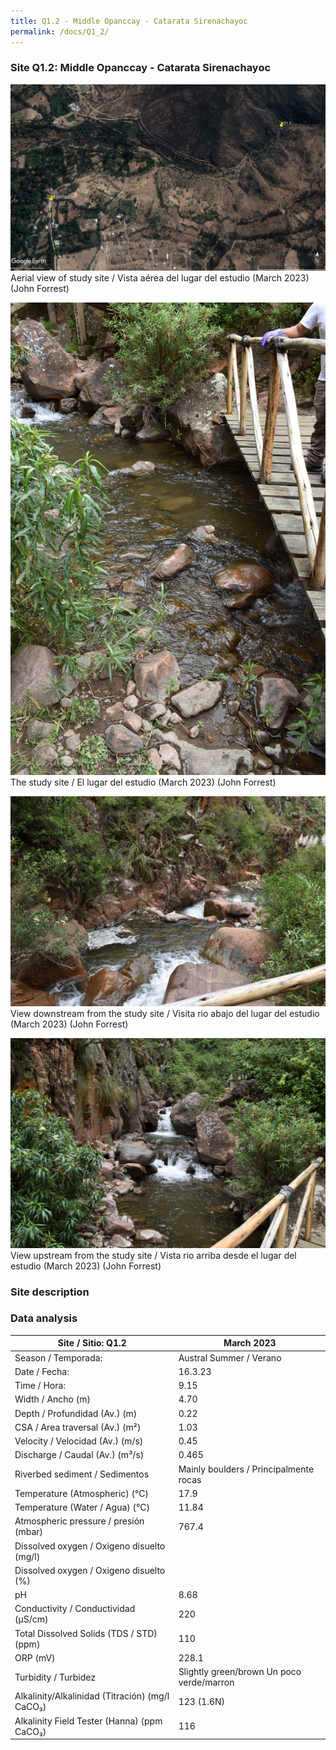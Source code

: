 ```yaml
---
title: Q1.2 - Middle Opanccay - Catarata Sirenachayoc
permalink: /docs/Q1_2/
---
```



### Site Q1.2: Middle Opanccay - Catarata Sirenachayoc

![Q1.2](/assets/sites/Q1.2.jpg)
Aerial view of study site / Vista aérea del lugar del estudio (March 2023) (John Forrest)


![Q1.2site](/assets/sites/Q1.2site.jpg)
The study site / El lugar del estudio (March 2023) (John Forrest)


![Q1.2downstream](/assets/sites/Q1.2downstream.jpg)
View downstream from the study site / Visita rio abajo del lugar del estudio (March 2023) (John Forrest)


![Q1.2upstream](/assets/sites/Q1.2upstream.jpg)
View upstream from the study site / Vista rio arriba desde el lugar del estudio (March 2023) (John Forrest)


### Site description

### Data analysis

|     Site / Sitio: Q1.2                                   |     March 2023                                      |
|----------------------------------------------------------|-----------------------------------------------------|
|     Season / Temporada:                                  |     Austral Summer / Verano                         |
|     Date / Fecha:                                        |     16.3.23                                         |
|     Time / Hora:                                         |     9.15                                            |
|     Width / Ancho (m)                                    |     4.70                                            |
|     Depth / Profundidad (Av.) (m)                        |     0.22                                            |
|     CSA / Area traversal (Av.) (m²)                      |     1.03                                            |
|     Velocity / Velocidad  (Av.) (m/s)                    |     0.45                                            |
|     Discharge / Caudal (Av.) (m³/s)                      |     0.465                                           |
|     Riverbed sediment / Sedimentos                       |     Mainly boulders / Principalmente rocas          |
|     Temperature (Atmospheric) (°C)                       |     17.9                                            |
|     Temperature (Water / Agua) (°C)                      |     11.84                                           |
|     Atmospheric pressure / presión (mbar)                |     767.4                                           |
|     Dissolved oxygen /   Oxigeno disuelto (mg/l)         |                                                     |
|     Dissolved oxygen / Oxigeno disuelto (%)              |                                                     |
|     pH                                                   |     8.68                                            |
|     Conductivity / Conductividad (µS/cm)                 |     220                                             |
|     Total Dissolved Solids (TDS / STD)  (ppm)            |     110                                             |
|     ORP (mV)                                             |     228.1                                           |
|     Turbidity / Turbidez                                 |     Slightly green/brown Un poco   verde/marron     |
|     Alkalinity/Alkalinidad   (Titración) (mg/l CaCO₃)    |     123 (1.6N)                                      |
|     Alkalinity Field Tester (Hanna) (ppm CaCO₃)          |     116                                             |

